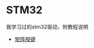 # STM32
我学习过的stm32驱动，附教程说明
- [矩阵按键](https://github.com/WangTingZheng/STM32/blob/master/%E7%9F%A9%E9%98%B5%E6%8C%89%E9%94%AE%20key/%E7%9F%A9%E9%98%B5%E6%8C%89%E9%94%AE.md)
